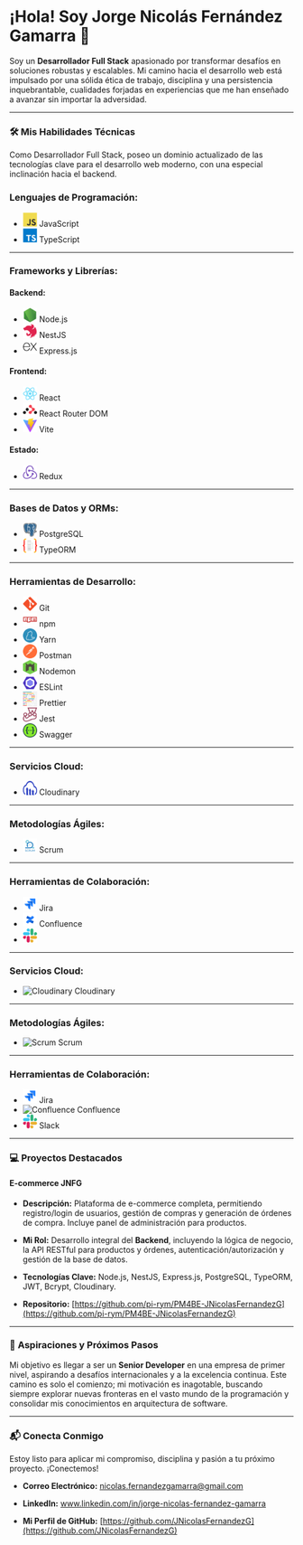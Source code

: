 # ¡Hola! Soy Jorge Nicolás Fernández Gamarra 👋



Soy un **Desarrollador Full Stack** apasionado por transformar desafíos en soluciones robustas y escalables. Mi camino hacia el desarrollo web está impulsado por una sólida ética de trabajo, disciplina y una persistencia inquebrantable, cualidades forjadas en experiencias que me han enseñado a avanzar sin importar la adversidad.



---



### 🛠️ **Mis Habilidades Técnicas**



Como Desarrollador Full Stack, poseo un dominio actualizado de las tecnologías clave para el desarrollo web moderno, con una especial inclinación hacia el backend.



### **Lenguajes de Programación:**

* <img src="./assets/javascript-original.svg" alt="JavaScript" width="25" height="25"/> JavaScript
* <img src="./assets/typescript-original.svg" alt="TypeScript" width="25" height="25"/> TypeScript

---

### **Frameworks y Librerías:**

#### **Backend:**

* <img src="./assets/nodejs-original.svg" alt="Node.js" width="25" height="25"/> Node.js
* <img src="./assets/nestjs-original.svg" alt="NestJS" width="25" height="25"/> NestJS
* <img src="./assets/express-original.svg" alt="Express.js" width="25" height="25"/> Express.js

#### **Frontend:**

* <img src="./assets/react-original.svg" alt="React" width="25" height="25"/> React
* <img src="./assets/reactrouter-original.svg" alt="React Router DOM" width="25" height="25"/> React Router DOM
* <img src="./assets/vite-original.svg" alt="Vite" width="25" height="25"/> Vite

#### **Estado:**

* <img src="./assets/redux-original.svg" alt="Redux" width="25" height="25"/> Redux

---

### **Bases de Datos y ORMs:**

* <img src="./assets/postgresql-original.svg" alt="PostgreSQL" width="25" height="25"/> PostgreSQL
* <img src="./assets/typeorm-original.svg" alt="TypeORM" width="25" height="25"/> TypeORM

---

### **Herramientas de Desarrollo:**

* <img src="./assets/git-original.svg" alt="Git" width="25" height="25"/> Git
* <img src="./assets/npm-original.svg" alt="npm" width="25" height="25"/> npm
* <img src="./assets/yarn-original.svg" alt="Yarn" width="25" height="25"/> Yarn
* <img src="./assets/postman-original.svg" alt="Postman" width="25" height="25"/> Postman
* <img src="./assets/nodemon-original.svg" alt="Nodemon" width="25" height="25"/> Nodemon
* <img src="./assets/eslint-original.svg" alt="ESLint" width="25" height="25"/> ESLint
* <img src="./assets/prettier-original.svg" alt="Prettier" width="25" height="25"/> Prettier
* <img src="./assets/jest-original.svg" alt="Jest" width="25" height="25"/> Jest
* <img src="./assets/swagger-original.svg" alt="Swagger" width="25" height="25"/> Swagger

---

### **Servicios Cloud:**

* <img src="./assets/cloudinary-original.svg" alt="Cloudinary" width="25" height="25"/> Cloudinary

---

### **Metodologías Ágiles:**

* <img src="./assets/scrum-original.png" alt="Scrum" width="25" height="25"/> Scrum

---

### **Herramientas de Colaboración:**

* <img src="./assets/jira-original.svg" alt="Jira" width="25" height="25"/> Jira
* <img src="./assets/confluence-original.svg" alt="Confluence" width="25" height="25"/> Confluence
* <img src="./assets/slack-original.svg" alt="Slack" width="25" height="25"/>
 
---

### **Servicios Cloud:**

* <img src="https://www.vectorlogo.zone/logos/cloudinary/cloudinary-icon.svg" alt="Cloudinary" width="25" height="25"/> Cloudinary

---

### **Metodologías Ágiles:**

* <img src="https://upload.wikimedia.org/wikipedia/commons/b/ba/Scrum_Logomark.svg" alt="Scrum" width="25" height="25"/> Scrum

---

### **Herramientas de Colaboración:**

* <img src="https://raw.githubusercontent.com/devicons/devicon/master/icons/jira/jira-original.svg" alt="Jira" width="25" height="25"/> Jira
* <img src="https://upload.wikimedia.org/wikipedia/commons/thumb/e/e6/Atlassian_Confluence_logo.svg/1200px-Atlassian_Confluence_logo.svg.png" alt="Confluence" width="25" height="25"/> Confluence
* <img src="https://raw.githubusercontent.com/devicons/devicon/master/icons/slack/slack-original.svg" alt="Slack" width="25" height="25"/> Slack
  
---



### 💻 **Proyectos Destacados**



#### **E-commerce JNFG**

* **Descripción:** Plataforma de e-commerce completa, permitiendo registro/login de usuarios, gestión de compras y generación de órdenes de compra. Incluye panel de administración para productos.

* **Mi Rol:** Desarrollo integral del **Backend**, incluyendo la lógica de negocio, la API RESTful para productos y órdenes, autenticación/autorización y gestión de la base de datos.

* **Tecnologías Clave:** Node.js, NestJS, Express.js, PostgreSQL, TypeORM, JWT, Bcrypt, Cloudinary.

* **Repositorio:** [https://github.com/pi-rym/PM4BE-JNicolasFernandezG](https://github.com/pi-rym/PM4BE-JNicolasFernandezG)



---



### 🌱 **Aspiraciones y Próximos Pasos**



Mi objetivo es llegar a ser un **Senior Developer** en una empresa de primer nivel, aspirando a desafíos internacionales y a la excelencia continua. Este camino es solo el comienzo; mi motivación es inagotable, buscando siempre explorar nuevas fronteras en el vasto mundo de la programación y consolidar mis conocimientos en arquitectura de software.



---



### 📬 **Conecta Conmigo**



Estoy listo para aplicar mi compromiso, disciplina y pasión a tu próximo proyecto. ¡Conectemos!



* **Correo Electrónico:** nicolas.fernandezgamarra@gmail.com

* **LinkedIn:** www.linkedin.com/in/jorge-nicolas-fernandez-gamarra

* **Mi Perfil de GitHub:** [https://github.com/JNicolasFernandezG](https://github.com/JNicolasFernandezG)
